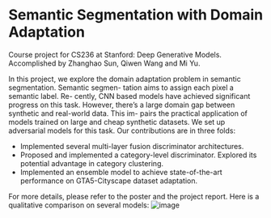 # Semantic Segmentation with Domain Adaptation
Course project for CS236 at Stanford: Deep Generative Models. Accomplished by Zhanghao Sun, Qiwen Wang and Mi Yu.

In this project, we explore the domain adaptation problem in semantic segmentation. Semantic segmen- tation aims to assign each pixel a semantic label. Re- cently, CNN based models have achieved significant progress on this task. However, there’s a large domain gap between synthetic and real-world data. This im- pairs the practical application of models trained on large and cheap synthetic datasets.
We set up adversarial models for this task. Our contributions are in three folds:
+ Implemented several multi-layer fusion discriminator architectures.
+ Proposed and implemented a category-level discriminator. Explored its potential advantage in category clustering.
+ Implemented an ensemble model to achieve state-of-the-art performance on GTA5-Cityscape dataset adaptation.

For more details, please refer to the poster and the project report. Here is a qualitative comparison on several models:
![image]("qualitative_compare.png")

